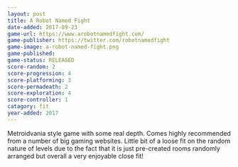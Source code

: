 ```yaml
---
layout: post
title: A Robot Named Fight
date-added: 2017-09-23
game-url: https://www.arobotnamedfight.com/
game-publisher: https://twitter.com/robotnamedfight
game-image: a-robot-named-fight.png
game-published:
game-status: RELEASED
score-random: 2
score-progression: 4
score-platforming: 3
score-permadeath: 2
score-exploration: 4
score-controller: 1
catagory: fit
year-added: 2017
---
```


Metroidvania style game with some real depth.  Comes highly recommended from a number of big gaming websites.  Little bit of a loose fit on the random nature of levels due to the fact that it is just pre-created rooms randomly arranged but overall a very enjoyable close fit!
